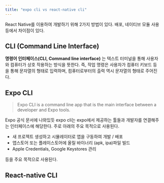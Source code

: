 ```yaml
---
title: "expo cli vs react-native cli"
---
```


React Native를 이용하여 개발하기 위해 2가지 방법이 있다. 배포, 네이티브 모듈 사용 등에서 차이점이 있다.

## CLI (Command Line Interface)
**명령어 인터페이스(CLI, Command line interface)** 는 텍스트 터미널을 통해
사용자와 컴퓨터가 상호 작용하는 방식을 뜻한다. 즉, 작업 명령은 사용자가 컴퓨터 키보드 등을 통해 문자열의 형태로 입력하며, 컴퓨터로부터의 출력 역시 문자열의 형태로 주어진다.

## Expo CLI
>Expo CLI is a command line app that is the main interface between a developer and Expo tools.

Expo 공식 문서에 나와있듯 expo cli는 expo에서 제공하는 툴들과 개발자를 연결해주는 인터페이스에 해당한다. 주로 아래의 주요 목적으로 사용된다.

- 새 프로젝트 생성하고 시뮬레이터로 앱을 구동하여 개발 / 배포
- 앱스토어 또는 플레이스토어에 올릴 바이너리 (apk, ipa)파일 빌드
- Apple Credentials, Google Keystores 관리

등을 주요 목적으로 사용된다.

## React-native CLI
